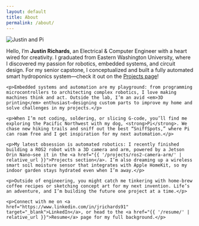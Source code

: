 ```yaml
---
layout: default
title: About
permalink: /about/
---
```


<section class="about-me">
  <img 
    src="{{ '/assets/img/pi-and-me.jpg' | relative_url }}" 
    alt="Justin and Pi" 
    class="profile-img" 
  />
  <div class="about-text">
    <p>Hello, I’m <strong>Justin Richards</strong>, an Electrical &amp; Computer Engineer with a heart wired for creativity. I graduated from Eastern Washington University, where I discovered my passion for robotics, embedded systems, and circuit design. For my senior capstone, I conceptualized and built a fully automated smart hydroponics system—check it out on the <a href="{{ '/projects/smart-hydro/' | relative_url }}">Projects page</a>!</p>

    <p>Embedded systems and automation are my playground: from programming microcontrollers to architecting complex robotics, I love making machines think and act. Outside the lab, I’m an avid <em>3D printing</em> enthusiast—designing custom parts to improve my home and solve challenges in my projects.</p>

    <p>When I’m not coding, soldering, or slicing G‑code, you’ll find me exploring the Pacific Northwest with my dog, <strong>Pi</strong>. We chase new hiking trails and sniff out the best “SniffSpots,” where Pi can roam free and I get inspiration for my next automation.</p>

    <p>My latest obsession is automated robotics: I recently finished building a ROS2 robot with a 3D camera and arm, powered by a Jetson Orin Nano—see it in the <a href="{{ '/projects/ros2-camera-arm/' | relative_url }}">Projects section</a>. I’m also dreaming up a wireless smart soil moisture sensor that integrates with Apple HomeKit, so my indoor garden stays hydrated even when I’m away.</p>

    <p>Outside of engineering, you might catch me tinkering with home‑brew coffee recipes or sketching concept art for my next invention. Life’s an adventure, and I’m building the future one project at a time.</p>

    <p>Connect with me on <a href="https://www.linkedin.com/in/jrichards91" target="_blank">LinkedIn</a>, or head to the <a href="{{ '/resume/' | relative_url }}">Resume</a> page for my full background.</p>
  </div>
</section>
